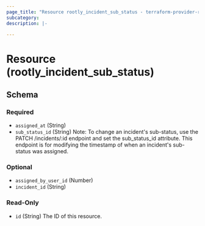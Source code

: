 ```yaml
---
page_title: "Resource rootly_incident_sub_status - terraform-provider-rootly"
subcategory:
description: |-
    
---
```


# Resource (rootly_incident_sub_status)





<!-- schema generated by tfplugindocs -->
## Schema

### Required

- `assigned_at` (String)
- `sub_status_id` (String) Note: To change an incident's sub-status, use the PATCH /incidents/:id endpoint and set the sub_status_id attribute. This endpoint is for modifying the timestamp of when an incident's sub-status was assigned.

### Optional

- `assigned_by_user_id` (Number)
- `incident_id` (String)

### Read-Only

- `id` (String) The ID of this resource.
